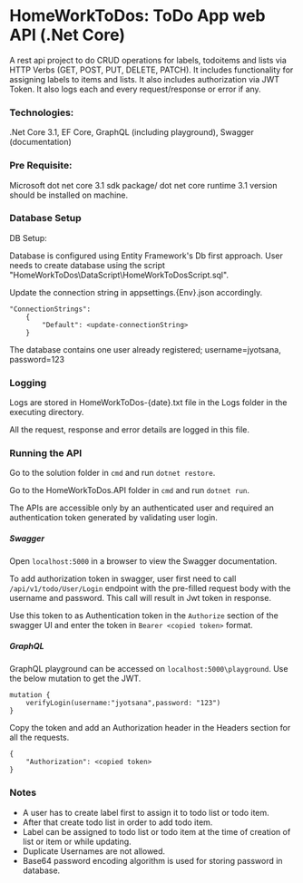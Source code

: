 # HomeWorkToDos: ToDo App web API (.Net Core)

A rest api project to do CRUD operations for labels, todoitems and lists via HTTP Verbs (GET, POST, PUT, DELETE, PATCH).
It includes functionality for assigning labels to items and lists.
It also includes authorization via JWT Token.
It also logs each and every request/response or error if any.


### Technologies:

.Net Core 3.1, EF Core, GraphQL (including playground), Swagger (documentation)


### Pre Requisite:

Microsoft dot net core 3.1 sdk package/ dot net core runtime 3.1 version should be installed on machine.


### Database Setup

DB Setup:

Database is configured using Entity Framework's Db first approach. User needs to create database using the script "HomeWorkToDos\DataScript\HomeWorkToDosScript.sql". 

Update the connection string in appsettings.{Env}.json accordingly.

    "ConnectionStrings": 
		{
			"Default": <update-connectionString>
		}

The database contains one user already registered; username=jyotsana, password=123

### Logging
Logs are stored in HomeWorkToDos-{date}.txt file in the Logs folder in the executing directory.

All the request, response and error details are logged in this file.


### Running the API
Go to the solution folder in `cmd` and run `dotnet restore`.

Go to the HomeWorkToDos.API folder in `cmd` and run `dotnet run`.

The APIs are accessible only by an authenticated user and required an authentication token generated by validating user login.

##### Swagger
Open `localhost:5000` in a browser to view the Swagger documentation.

To add authorization token in swagger, user first need to call `/api/v1/todo/User/Login` endpoint with the pre-filled request body with the username and password.
This call will result in Jwt token in response.

Use this token to as Authentication token in the `Authorize` section of the swagger UI and enter the token in `Bearer <copied token>` format.

##### GraphQL
GraphQL playground can be accessed on `localhost:5000\playground`.
Use the below mutation to get the JWT.

    mutation {
    	verifyLogin(username:"jyotsana",password: "123")
    }
Copy the token and add an Authorization header in the Headers section for all the requests.

    {
    	"Authorization": <copied token>
    }

### Notes
- A user has to create label first to assign it to todo list or todo item.
- After that create todo list in order to add todo item.
- Label can be assigned to todo list or todo item at the time of creation of list or item or while updating.
- Duplicate Usernames are not allowed.
- Base64 password encoding algorithm is used for storing password in database.

